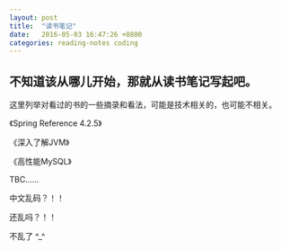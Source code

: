 ```yaml
---
layout: post
title:  "读书笔记"
date:   2016-05-03 16:47:26 +0800
categories: reading-notes coding
---
```


不知道该从哪儿开始，那就从读书笔记写起吧。
--------

这里列举对看过的书的一些摘录和看法，可能是技术相关的，也可能不相关。

《Spring Reference 4.2.5》  

《深入了解JVM》  

《高性能MySQL》  


TBC......


中文乱码？！！

还乱吗？！！

不乱了 ^_^

